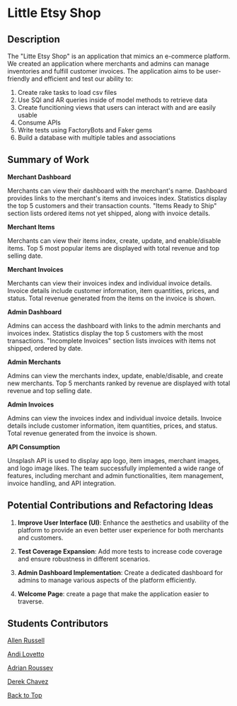 # Little Etsy Shop

## Description

The "Litte Etsy Shop" is an application that mimics an e-commerce platform.
We created an application where merchants and admins can manage inventories and fulfill customer invoices.
The application aims to be user-friendly and efficient and test our ability to:

1. Create rake tasks to load csv files
2. Use SQl and AR queries inside of model methods to retrieve data
3. Create funcitioning views that users can interact with and are easily usable
4. Consume APIs
5. Write tests using FactoryBots and Faker gems
6. Build a database with multiple tables and associations

## Summary of Work

**Merchant Dashboard**

Merchants can view their dashboard with the merchant's name.
Dashboard provides links to the merchant's items and invoices index.
Statistics display the top 5 customers and their transaction counts.
"Items Ready to Ship" section lists ordered items not yet shipped, along with invoice details.

 **Merchant Items**

Merchants can view their items index, create, update, and enable/disable items.
Top 5 most popular items are displayed with total revenue and top selling date.

**Merchant Invoices**

Merchants can view their invoices index and individual invoice details.
Invoice details include customer information, item quantities, prices, and status.
Total revenue generated from the items on the invoice is shown.

**Admin Dashboard**

Admins can access the dashboard with links to the admin merchants and invoices index.
Statistics display the top 5 customers with the most transactions.
"Incomplete Invoices" section lists invoices with items not shipped, ordered by date.

**Admin Merchants**

Admins can view the merchants index, update, enable/disable, and create new merchants.
Top 5 merchants ranked by revenue are displayed with total revenue and top selling date.

**Admin Invoices**

Admins can view the invoices index and individual invoice details.
Invoice details include customer information, item quantities, prices, and status.
Total revenue generated from the invoice is shown.

**API Consumption**

Unsplash API is used to display app logo, item images, merchant images, and logo image likes.
The team successfully implemented a wide range of features, including merchant and admin functionalities, item management, invoice handling, and API integration.

## Potential Contributions and Refactoring Ideas

1. **Improve User Interface (UI)**: Enhance the aesthetics and usability of the platform to provide an even better user experience for both merchants and customers.

2. **Test Coverage Expansion**: Add more tests to increase code coverage and ensure robustness in different scenarios.

3. **Admin Dashboard Implementation**: Create a dedicated dashboard for admins to manage various aspects of the platform efficiently.

4. **Welcome Page**: create a page that make the application easier to traverse.

## Students Contributors

[Allen Russell](https://github.com/garussell)

[Andi Lovetto](https://github.com/andilovetto)

[Adrian Roussev](https://github.com/adrianRoussev)

[Derek Chavez](https://github.com/DChavez18)


[Back to Top](#little-etsy-shop)





